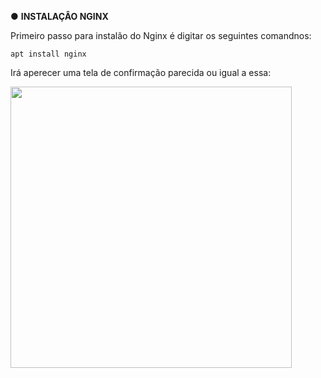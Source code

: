  ● **INSTALAÇÂO NGINX**

Primeiro passo para instalão do Nginx é digitar os seguintes comandnos:

```apt install nginx```

Irá aperecer uma tela de confirmação parecida ou igual a essa:

<p float="left">

 <img src="https://raw.githubusercontent.com/yebisu22/Servidor-Nginx-COMPASS/refs/heads/main/IMG/instalando-nginx.png?token=GHSAT0AAAAAACZJZ4A4BNZ3IONNPJJ46FKOZY2TPRA" width="450" />
</p>
